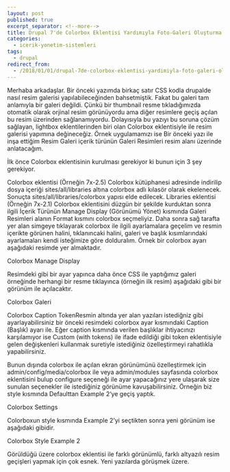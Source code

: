 ```yaml
---
layout: post
published: true
excerpt_separator: <!--more-->
title: Drupal 7'de Colorbox Eklentisi Yardımıyla Foto-Galeri Oluşturma
categories:
  - icerik-yonetim-sistemleri
tags:
  - drupal
redirect_from:
  - /2018/01/01/drupal-7de-colorbox-eklentisi-yardimiyla-foto-galeri-olusturma/    
---
```

Merhaba arkadaşlar. Bir önceki yazımda birkaç satır CSS kodla drupalde nasıl  resim galerisi yapılabileceğinden bahsetmiştik. Fakat bu galeri tam anlamıyla bir galeri değildi. Çünkü bir thumbnail resme tıkladığımızda otomatik olarak orjinal resim görünüyordu ama diğer resimlere geçiş açılan bu resim üzerinden sağlanamıyordu. Dolayısıyla bu yazıyı bu soruna çözüm sağlayan, lightbox eklentilerinden biri olan Colorbox eklentisiyle ile resim galerisi yapımına değineceğiz. Örnek uygulamamızı ise Bir önceki yazı ile inşa ettiğim Resim Galeri içerik türünün Galeri Resimleri resim alanı üzerinde anlatacağım.

<!--more-->

İlk önce Colorbox eklentisinin kurulması gerekiyor ki bunun için 3 şey gerekiyor.

Colorbox eklentisi (Örneğin 7x-2.5)
Colorbox kütüphanesi adresinde indirilip dosya içeriği sites/all/libraries altına colorbox adlı kılasör olarak ekelenecek. Sonuçta sites/all/libraries/colorbox yapısı elde edilecek.
Libraries eklentisi (Örneğin 7x-2.1)
Colorbox eklentisini düzgün bir şekilde kurduktan sonra ilgili İçerik Türünün Manage Display (Görünümü Yönet) kısmında Galeri Resimleri alanın Format kısmını colorbox seçmeliyiz. Daha sonra sağ tarafta yer alan simgeye tıklayarak colorbox ile ilgili ayarlamalara geçelim ve resmin içerikte görünen halini, tıklanıncaki halini, galeri ve başlık kısımlarındaki ayarlamaları kendi isteğimize göre dolduralım. Örnek bir colorbox ayarı aşağıdaki resimde yer almaktadır.

Colorbox Manage Display

Resimdeki gibi bir ayar yapınca daha önce CSS ile yaptığımız galeri örneğinde herhangi bir resme tıklayınca (örneğin ilk resim) aşağıdaki gibi bir görünüm ile açılacaktır.

Colorbox Galeri

Colorbox Caption TokenResmin altında yer alan yazıları istediğniz gibi ayarlayabilirsiniz bir önceki resimdeki colorbox ayar kısmındaki Caption (Başlık) ayarı ile. Eğer caption kısmında verilen başlıklar ihtiyacınızı karşılamıyor ise Custom (with tokens) ile ifade edildiği gibi token eklentisiyle gelen değişkenleri kullanmak suretiyle istediğiniz özelleştirmeyi rahatlıkla yapabilirsiniz.

Bunun dışında colorbox ile açılan ekran görünümünü özelleştirmek için admin/config/media/colorbox ile veya admin/modules sayfasında colorbox eklentisini bulup configure seçeneği ile ayar yapacağınız yere ulaşarak size sunulan seçenekler ile istediğiniz görünüme kavuşabilirsiniz. Örneğin biz style kısmında Defaulttan Example 2‘ye geçiş yaptık.

Colorbox Settings

Colorboxun style kısmında Example 2’yi seçtikten sonra yeni görünüm ise aşağıdaki gibidir.

Colorbox Style Example 2

Görüldüğü üzere colorbox eklentisi ile farklı görünümlü, farklı altyazılı resim geçişleri yapmak için çok esnek. Yeni yazılarda görüşmek üzere.
